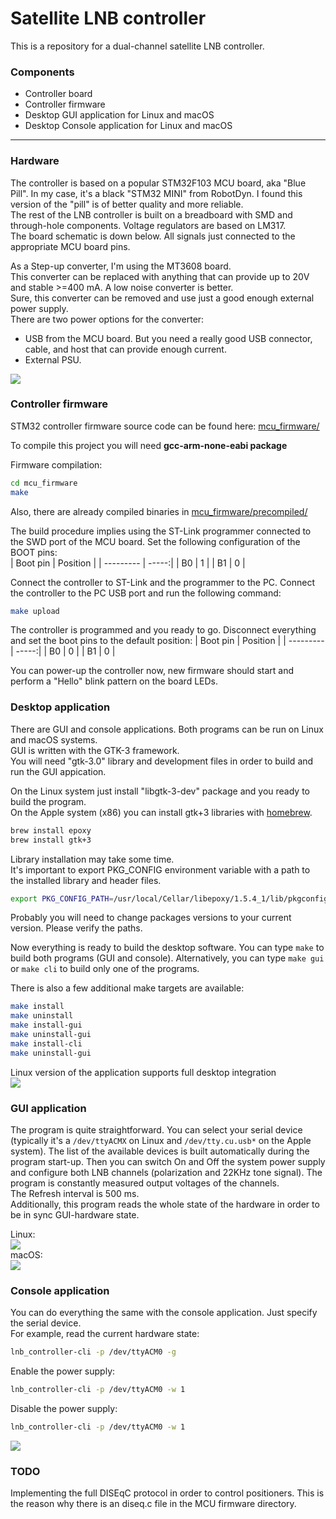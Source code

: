 # Satellite LNB controller

This is a repository for a dual-channel satellite LNB controller.

### Components
- Controller board
- Controller firmware
- Desktop GUI application for Linux and macOS
- Desktop Console application for Linux and macOS

---
### Hardware

The controller is based on a popular STM32F103 MCU board, aka "Blue Pill". In my case, it's a black "STM32 MINI" from RobotDyn. I found this version of the "pill" is of better quality and more reliable.<br>
The rest of the LNB controller is built on a breadboard with SMD and through-hole components. Voltage regulators are based on LM317.<br>
The board schematic is down below.
All signals just connected to the appropriate MCU board pins.<br>

As a Step-up converter, I'm using the MT3608 board.<br>
This converter can be replaced with anything that can provide up to 20V and stable >=400 mA. A low noise converter is better.<br>
Sure, this converter can be removed and use just a good enough external power supply.<br>
There are two power options for the converter:
 - USB from the MCU board. But you need a really good USB connector, cable, and host that can provide enough current.
 - External PSU.
 
 ![](images/lnb_controller_v1_schematic_bw.png)
 
 
 ### Controller firmware
 STM32 controller firmware source code can be found here: [mcu_firmware/](https://github.com/olegkutkov/satellite-lnb-controller/tree/main/mcu_firmware)
 
 To compile this project you will need **gcc-arm-none-eabi package**
 
 Firmware compilation:
 ```bash
 cd mcu_firmware
 make
 ```
 
 Also, there are already compiled binaries in [mcu_firmware/precompiled/](https://github.com/olegkutkov/satellite-lnb-controller/tree/main/mcu_firmware/precompiled)
 
 The build procedure implies using the ST-Link programmer connected to the SWD port of the MCU board.
Set the following configuration of the BOOT pins:<br>
| Boot pin      | Position |
| --------- | -----:|
| B0  | 1 |
| B1  | 0 |

Connect the controller to ST-Link and the programmer to the PC. Connect the controller to the PC USB port and run the following command:
 ```bash
 make upload
 ```
 
 The controller is programmed and you ready to go.
Disconnect everything and set the boot pins to the default position:
| Boot pin      | Position |
| --------- | -----:|
| B0  | 0 |
| B1  | 0 |

You can power-up the controller now, new firmware should start and perform a "Hello" blink pattern on the board LEDs.

### Desktop application
There are GUI and console applications. Both programs can be run on Linux and macOS systems.<br>
GUI is written with the GTK-3 framework.<br>
You will need "gtk-3.0" library and development files in order to build and run the GUI appication.<br>

On the Linux system just install "libgtk-3-dev" package and you ready to build the program.<br>
On the Apple system (x86) you can install gtk+3 libraries with [homebrew](https://brew.sh/).

 ```bash
brew install epoxy
brew install gtk+3
 ```
 Library installation may take some time.<br>
It's important to export PKG_CONFIG environment variable with a path to the installed library and header files.

```bash
export PKG_CONFIG_PATH=/usr/local/Cellar/libepoxy/1.5.4_1/lib/pkgconfig/:/usr/local/Cellar/gtk+3/3.24.24/lib/pkgconfig/
```
Probably you will need to change packages versions to your current version. Please verify the paths.

Now everything is ready to build the desktop software.
You can type `make` to build both programs (GUI and console).
Alternatively, you can type `make gui` or `make cli` to build only one of the programs.

There is also a few additional make targets are available:
```bash
make install
make uninstall
make install-gui
make uninstall-gui
make install-cli
make uninstall-gui
```

Linux version of the application supports full desktop integration<br>
![](images/lnb_controller_de_integraton.png)

### GUI application
The program is quite straightforward.
You can select your serial device (typically it's a `/dev/ttyACMX` on Linux and `/dev/tty.cu.usb*` on the Apple system).
The list of the available devices is built automatically during the program start-up.
Then you can switch On and Off the system power supply and configure both LNB channels (polarization and 22KHz tone signal). The program is constantly measured output voltages of the channels.<br>
The Refresh interval is 500 ms.<br>
Additionally, this program reads the whole state of the hardware in order to be in sync GUI-hardware state.

Linux:<br>
![](images/lnb_controller_gui_on_linux.png)
<br>
macOS:<br>
![](images/lnb_controller_gui_on_mac.png)

### Console application
You can do everything the same with the console application. Just specify the serial device.<br>
For example, read the current hardware state:

```bash
lnb_controller-cli -p /dev/ttyACM0 -g
```

Enable the power supply:
```bash
lnb_controller-cli -p /dev/ttyACM0 -w 1
```
Disable the power supply:
```bash
lnb_controller-cli -p /dev/ttyACM0 -w 1
```
![](images/lnb_controller_console_on_mac.png)

### TODO
Implementing the full DISEqC protocol in order to control positioners. This is the reason why there is an diseq.c file in the MCU firmware directory.
